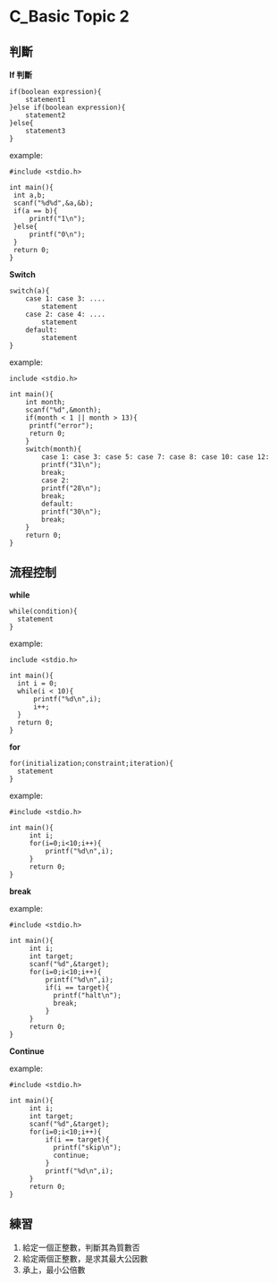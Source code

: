 # C_Basic Topic 2

## 判斷

**If 判斷**

```
if(boolean expression){
    statement1
}else if(boolean expression){
    statement2
}else{
    statement3
}   
```

example:

```
#include <stdio.h>

int main(){
 int a,b;
 scanf("%d%d",&a,&b);
 if(a == b){
     printf("1\n");
 }else{
     printf("0\n");
 }
 return 0;
}
```

**Switch**

```
switch(a){
    case 1: case 3: ....
        statement
    case 2: case 4: ....
        statement
    default:
        statement
}
```

example:

```
include <stdio.h>

int main(){
    int month;
    scanf("%d",&month);
    if(month < 1 || month > 13){
     printf("error");
     return 0;
    }
    switch(month){
        case 1: case 3: case 5: case 7: case 8: case 10: case 12:
        printf("31\n");
        break;
        case 2:
        printf("28\n");
        break;
        default:
        printf("30\n");
        break;
    }
    return 0;
}
```

## 流程控制

**while**

```
while(condition){
  statement
}
```

example:

```
include <stdio.h>

int main(){
  int i = 0;
  while(i < 10){
      printf("%d\n",i);
      i++;
  }
  return 0;
}
```

**for**

```
for(initialization;constraint;iteration){
  statement
}
```

example:

```
#include <stdio.h>

int main(){
     int i;
     for(i=0;i<10;i++){
         printf("%d\n",i);
     }
     return 0;
}
```

**break**

example:

```
#include <stdio.h>

int main(){
     int i;
     int target;
     scanf("%d",&target);
     for(i=0;i<10;i++){
         printf("%d\n",i);
         if(i == target){
           printf("halt\n");
           break;
         }
     }
     return 0;
}
```

**Continue**

example:

```
#include <stdio.h>

int main(){
     int i;
     int target;
     scanf("%d",&target);
     for(i=0;i<10;i++){
         if(i == target){
           printf("skip\n");
           continue;
         }
         printf("%d\n",i);
     }
     return 0;
}
```


## 練習

1. 給定一個正整數，判斷其為質數否
2. 給定兩個正整數，是求其最大公因數
3. 承上，最小公倍數

